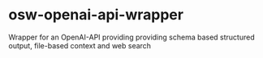 # osw-openai-api-wrapper
Wrapper for an OpenAI-API providing providing schema based structured output, file-based context and web search
